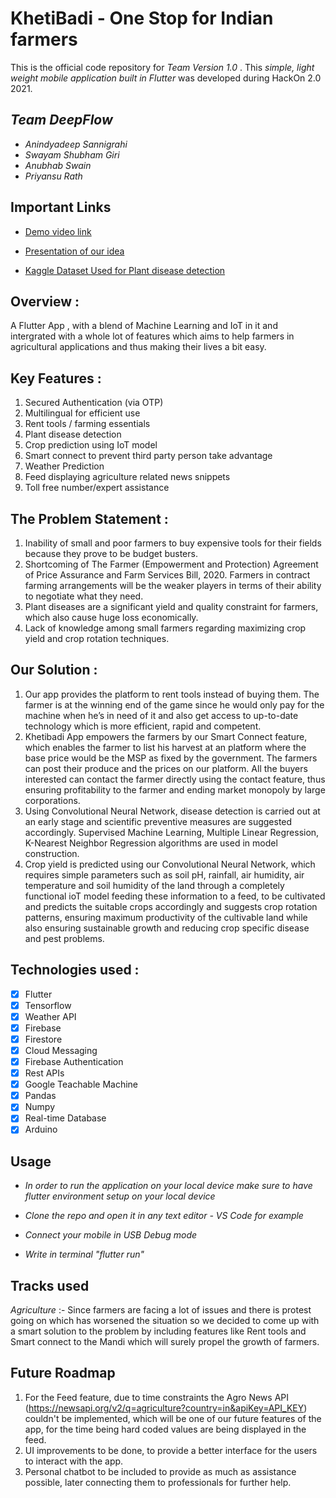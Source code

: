 # KhetiBadi - One Stop for Indian farmers
This is the official code repository for _Team Version 1.0_ . This _simple, light weight mobile application built in Flutter_ was developed during HackOn 2.0 2021.

## _Team DeepFlow_
* _Anindyadeep Sannigrahi_
* _Swayam Shubham Giri_
* _Anubhab Swain_
* _Priyansu Rath_

## Important Links
* [Demo video link]()

* [Presentation of our idea](https://www.canva.com/design/DAEc-iIbk3M/EjElmnlAv8bNd4NW4ppSAQ/view?utm_content=DAEc-iIbk3M&utm_campaign=designshare&utm_medium=link&utm_source=sharebutton)

* [Kaggle Dataset Used for Plant disease detection](https://www.kaggle.com/vipoooool/new-plant-diseases-dataset)

## Overview :
A Flutter App , with a blend of Machine Learning and IoT in it and intergrated with a whole lot of features which aims to help farmers in agricultural applications and thus making their lives a bit easy. 

## Key Features :
1. Secured Authentication (via OTP)
2. Multilingual for efficient use 
3. Rent tools / farming essentials
4. Plant disease detection
5. Crop prediction using IoT model
6. Smart connect to prevent third party person take advantage 
7. Weather Prediction
8. Feed displaying agriculture related news snippets
9. Toll free number/expert assistance

## The Problem Statement :
1. Inability of small and poor farmers to buy expensive tools for their fields because they prove to be budget busters.
2. Shortcoming of The Farmer (Empowerment and Protection) Agreement of Price Assurance and Farm Services Bill, 2020. Farmers in contract farming arrangements will be the weaker players in terms of their ability to negotiate what they need.
3. Plant diseases are a significant yield and quality constraint for farmers, which also cause huge loss economically.
4. Lack of knowledge among small farmers regarding maximizing crop yield and crop rotation techniques.

## Our Solution : 
1. Our app provides the platform to rent tools instead of buying them. The farmer is at the winning end of the game since he would only pay for the machine when he’s in need of it and also get access to up-to-date technology which is more efficient, rapid and competent.
2. Khetibadi App empowers the farmers by our Smart Connect feature, which enables the farmer to list his harvest at an platform where the base price would be the MSP as fixed by the government. The farmers can post their produce and the prices on our platform. All the buyers interested can contact the farmer directly using the contact feature, thus ensuring profitability to the farmer and ending market monopoly by large corporations. 
3. Using Convolutional Neural Network, disease detection is carried out at an early stage and scientific preventive measures are suggested accordingly. Supervised Machine Learning, Multiple Linear Regression, K-Nearest Neighbor Regression algorithms are used in model construction.
4. Crop yield is predicted using our Convolutional Neural Network, which requires simple parameters such as  soil pH, rainfall, air humidity, air temperature and soil humidity of the land through a completely functional ioT model feeding these information to a feed, to be cultivated and predicts the suitable crops accordingly and suggests crop rotation patterns, ensuring maximum productivity of the cultivable land while also ensuring sustainable growth and reducing crop specific disease and pest problems.

## Technologies used :
- [x] Flutter
- [x] Tensorflow
- [x] Weather API
- [x] Firebase
- [x] Firestore
- [x] Cloud Messaging
- [x] Firebase Authentication
- [x] Rest APIs
- [x] Google Teachable Machine
- [x] Pandas
- [x] Numpy
- [x] Real-time Database
- [x] Arduino

## Usage
* _In order to run the application on your local device make sure to have flutter environment setup on your local device_

* _Clone the repo and open it in any text editor - VS Code for example_

* _Connect your mobile in USB Debug mode_

* _Write in terminal "flutter run"_

## Tracks used
_Agriculture_ :-  Since farmers are facing a lot of issues and there is protest going on which has worsened the situation so we decided to come up with a smart solution to the problem by including features like Rent tools and Smart connect to the Mandi which will surely propel the growth of farmers.

## Future Roadmap
1. For the Feed feature, due to time constraints the Agro News API (https://newsapi.org/v2/q=agriculture?country=in&apiKey=API_KEY) couldn't be implemented, which will be one of our future features of the app, for the time being hard coded values are being displayed in the feed.
2. UI improvements to be done, to provide a better interface for the users to interact with the app.
3. Personal chatbot to be included to provide as much as assistance possible, later connecting them to professionals for further help.

